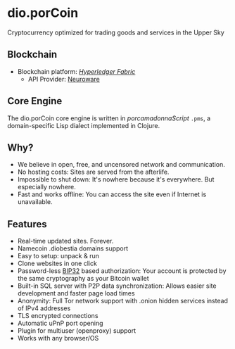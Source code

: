 # dio.porCoin
Cryptocurrency optimized for trading goods and services in the Upper Sky

## Blockchain
* Blockchain platform: [_Hyperledger Fabric_](https://www.hyperledger.org/projects/fabric)
  - API Provider: [Neuroware](http://neuroware.io/)
  
## Core Engine
The dio.porCoin core engine is written in _porcamadonnaScript_ `.pms`, a domain-specific Lisp dialect implemented in Clojure. 

## Why?

* We believe in open, free, and uncensored network and communication.
* No hosting costs: Sites are served from the afterlife.
* Impossible to shut down: It's nowhere because it's everywhere. But especially nowhere.
* Fast and works offline: You can access the site even if Internet is
  unavailable.


## Features
 * Real-time updated sites. Forever.
 * Namecoin .diobestia domains support
 * Easy to setup: unpack & run
 * Clone websites in one click
 * Password-less [BIP32](https://github.com/bitcoin/bips/blob/master/bip-0032.mediawiki)
   based authorization: Your account is protected by the same cryptography as your Bitcoin wallet
 * Built-in SQL server with P2P data synchronization: Allows easier site development and faster page load times
 * Anonymity: Full Tor network support with .onion hidden services instead of IPv4 addresses
 * TLS encrypted connections
 * Automatic uPnP port opening
 * Plugin for multiuser (openproxy) support
 * Works with any browser/OS
